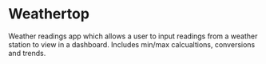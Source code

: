 # Weathertop
Weather readings app which allows a user to input readings from a weather station to view in a dashboard. Includes min/max calcualtions, conversions and trends.
